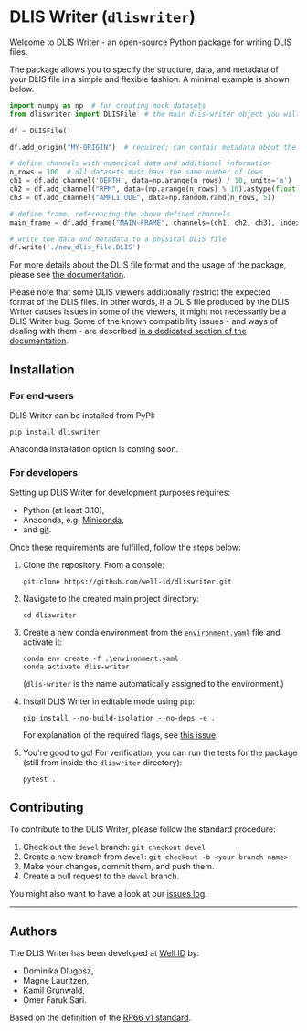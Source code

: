 # DLIS Writer (`dliswriter`)

Welcome to DLIS Writer - an open-source Python package for writing DLIS files.

The package allows you to specify the structure, data, and metadata of your DLIS file
in a simple and flexible fashion. A minimal example is shown below.

```python
import numpy as np  # for creating mock datasets
from dliswriter import DLISFile  # the main dlis-writer object you will interact with

df = DLISFile()

df.add_origin("MY-ORIGIN")  # required; can contain metadata about the well, scan procedure, etc.

# define channels with numerical data and additional information
n_rows = 100  # all datasets must have the same number of rows
ch1 = df.add_channel('DEPTH', data=np.arange(n_rows) / 10, units='m')
ch2 = df.add_channel("RPM", data=(np.arange(n_rows) % 10).astype(float))
ch3 = df.add_channel("AMPLITUDE", data=np.random.rand(n_rows, 5))

# define frame, referencing the above defined channels
main_frame = df.add_frame("MAIN-FRAME", channels=(ch1, ch2, ch3), index_type='BOREHOLE-DEPTH')

# write the data and metadata to a physical DLIS file
df.write('./new_dlis_file.DLIS')
```

For more details about the DLIS file format and the usage of the package, please see [the documentation](https://well-id-widcdliswriter.readthedocs-hosted.com/index.html).

Please note that some DLIS viewers additionally restrict the expected format of the DLIS files.
In other words, if a DLIS file produced by the DLIS Writer causes issues in some of the viewers,
it might not necessarily be a DLIS Writer bug.
Some of the known compatibility issues - and ways of dealing with them - are described 
[in a dedicated section of the documentation](https://well-id-widcdliswriter.readthedocs-hosted.com/userguide/compatibilityissues.html).


## Installation
### For end-users
DLIS Writer can be installed from PyPI:

```commandline
pip install dliswriter
```

Anaconda installation option is coming soon.

### For developers
Setting up DLIS Writer for development purposes requires: 
- Python (at least 3.10),
- Anaconda, e.g. [Miniconda](https://docs.anaconda.com/free/miniconda/),
- and [git](https://git-scm.com/).

Once these requirements are fulfilled, follow the steps below:

1. Clone the repository. From a console:
    ```commandline
    git clone https://github.com/well-id/dliswriter.git
    ```

2. Navigate to the created main project directory:
    ```commandline
    cd dliswriter
    ```

3. Create a new conda environment from the [`environment.yaml`](./environment.yaml) file and activate it:
    ```commandline
    conda env create -f .\environment.yaml
    conda activate dlis-writer
    ```
    (`dlis-writer` is the name automatically assigned to the environment.)

4. Install DLIS Writer in editable mode using `pip`:
    ```commandline
    pip install --no-build-isolation --no-deps -e .
    ```
    For explanation of the required flags, see [this issue](https://github.com/conda/conda-build/issues/4251).

5. You're good to go! For verification, you can run the tests for the package 
(still from inside the `dliswriter` directory):
    ```commandline
    pytest .
    ```

## Contributing
To contribute to the DLIS Writer, please follow the standard procedure:
1. Check out the `devel` branch: `git checkout devel`
2. Create a new branch from `devel`: `git checkout -b <your branch name>`
3. Make your changes, commit them, and push them.
4.  Create a pull request to the `devel` branch.

You might also want to have a look at our [issues log](https://github.com/well-id/dliswriter/issues).

---
## Authors
The DLIS Writer has been developed at [Well ID](https://wellid.no/) by:

* Dominika Dlugosz,
* Magne Lauritzen,
* Kamil Grunwald,
* Omer Faruk Sari.

Based on the definition of the [RP66 v1 standard](https://energistics.org/sites/default/files/RP66/V1/Toc/main.html).
